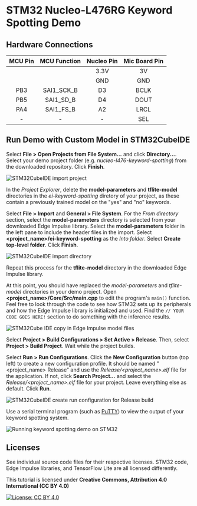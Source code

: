 # STM32 Nucleo-L476RG Keyword Spotting Demo

## Hardware Connections

| MCU Pin | MCU Function | Nucleo Pin | Mic Board Pin |
|:-------:|:------------:|:----------:|:-------------:|
|         |              |    3.3V    |       3V      |
|         |              |     GND    |      GND      |
|   PB3   |  SAI1_SCK_B  |      D3    |     BCLK      |
|   PB5   |   SAI1_SD_B  |      D4    |     DOUT      |
|   PA4   |   SAI1_FS_B  |      A2    |     LRCL      |
|    -    |       -      |       -    |      SEL      |

## Run Demo with Custom Model in STM32CubeIDE

Select **File > Open Projects from File System...** and click **Directory...**. Select your demo project folder (e.g. *nucleo-l476-keyword-spotting*) from the downloaded repository. Click **Finish**.

![STM32CubeIDE import project](https://raw.githubusercontent.com/ShawnHymel/ei-keyword-spotting/master/images/screen-import-stm32-project.png)

In the *Project Explorer*, delete the **model-parameters** and **tflite-model** directories in the *ei-keyword-spotting* diretory of your project, as these contain a previously trained model on the "yes" and "no" keywords.

Select **File > Import** and **General > File System**. For the *From directory* section, select the **model-parameters** directory is selected from your downloaded Edge Impulse library. Select the **model-parameters** folder in the left pane to include the header files in the import. Select **<project_name>/ei-keyword-spotting** as the *Into folder*. Select **Create top-level folder**. Click **Finish**.

![STM32CubeIDE import directory](https://raw.githubusercontent.com/ShawnHymel/ei-keyword-spotting/master/images/screen-stm32-import-model-files.png)

Repeat this process for the **tflite-model** directory in the downloaded Edge Impulse library.

At this point, you should have replaced the *model-parameters* and *tflite-model* directories in your demo project. Open **<project_name>/Core/Src/main.cpp** to edit the program's `main()` function. Feel free to look through the code to see how STM32 sets up its peripherals and how the Edge Impulse library is initialized and used. Find the `// YOUR CODE GOES HERE!` section to do something with the inference results.

![STM32Cube IDE copy in Edge Impulse model files](https://raw.githubusercontent.com/ShawnHymel/ei-keyword-spotting/master/images/screen-stm32-add-model.png)

Select **Project > Build Configurations > Set Active > Release**. Then, select **Project > Build Project**. Wait while the project builds.

Select **Run > Run Configurations**. Click the **New Configuration** button (top left) to create a new configuration profile. It should be named "<project_name> Release" and use the *Release/<project_name>.elf* file for the application. If not, click **Search Project...** and select the *Release/<project_name>.elf* file for your project. Leave everything else as default. Click **Run**.

![STM32CubeIDE create run configuration for Release build](https://raw.githubusercontent.com/ShawnHymel/ei-keyword-spotting/master/images/screen-stm32-run-configuration.png)

Use a serial terminal program (such as [PuTTY](https://www.putty.org/)) to view the output of your keyword spotting system.

![Running keyword spotting demo on STM32](https://raw.githubusercontent.com/ShawnHymel/ei-keyword-spotting/master/images/screen-serial-output.png)

## Licenses

See individual source code files for their respective licenses. STM32 code, Edge Impulse libraries, and TensorFlow Lite are all licensed differently.

This tutorial is licensed under **Creative Commons, Attribution 4.0 International (CC BY 4.0)**

[![License: CC BY 4.0](https://licensebuttons.net/l/by/4.0/80x15.png)](https://creativecommons.org/licenses/by/4.0/)
